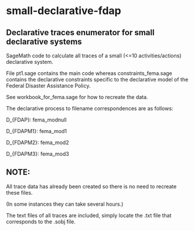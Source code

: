 # small-declarative-fdap

## Declarative traces enumerator for small declarative systems

SageMath code to calculate all traces of a small (<=10 activities/actions) declarative system.

File pt1.sage contains the main code whereas constraints_fema.sage contains the declarative constraints specific to the declarative model of the Federal Disaster Assistance Policy.

See workbook_for_fema.sage for how to recreate the data.

The declarative process to filename correspondences are as follows:

D_{FDAP}:   fema_modnull

D_{FDAPM1}: fema_mod1

D_{FDAPM2}: fema_mod2

D_{FDAPM3}: fema_mod3

## NOTE:

All trace data has already been created so there is no need to recreate these files.

(In some instances they can take several hours.)

The text files of all traces are included, simply locate the .txt file that corresponds to the .sobj file.
